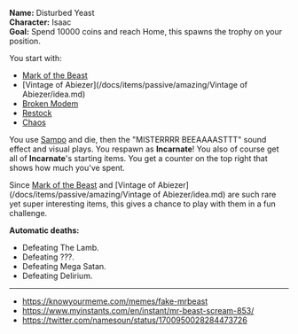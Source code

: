 **Name:** Disturbed Yeast
<br>
**Character:** Isaac
<br>
**Goal:** Spend 10000 coins and reach Home, this spawns the trophy on your position.

You start with:
- [Mark of the Beast]()
- [Vintage of Abiezer](/docs/items/passive/amazing/Vintage of Abiezer/idea.md)
- [Broken Modem](https://bindingofisaacrebirth.fandom.com/wiki/Broken_Modem)
- [Restock](https://bindingofisaacrebirth.fandom.com/wiki/Restock)
- [Chaos](https://bindingofisaacrebirth.fandom.com/wiki/Chaos)

You use [Sampo](/docs/items/active/unobtainable/Sampo/idea.md) and die, then the "MISTERRRR BEEAAAASTTT" sound effect and visual plays.
You respawn as **Incarnate**!
You also of course get all of **Incarnate**'s starting items.
You get a counter on the top right that shows how much you've spent.

Since [Mark of the Beast]() and [Vintage of Abiezer](/docs/items/passive/amazing/Vintage of Abiezer/idea.md) are such rare yet super interesting items, this gives a chance to play with them in a fun challenge.

**Automatic deaths:**
- Defeating The Lamb.
- Defeating ???.
- Defeating Mega Satan.
- Defeating Delirium.

---

- https://knowyourmeme.com/memes/fake-mrbeast
- https://www.myinstants.com/en/instant/mr-beast-scream-853/
- https://twitter.com/namesoun/status/1700950028284473726